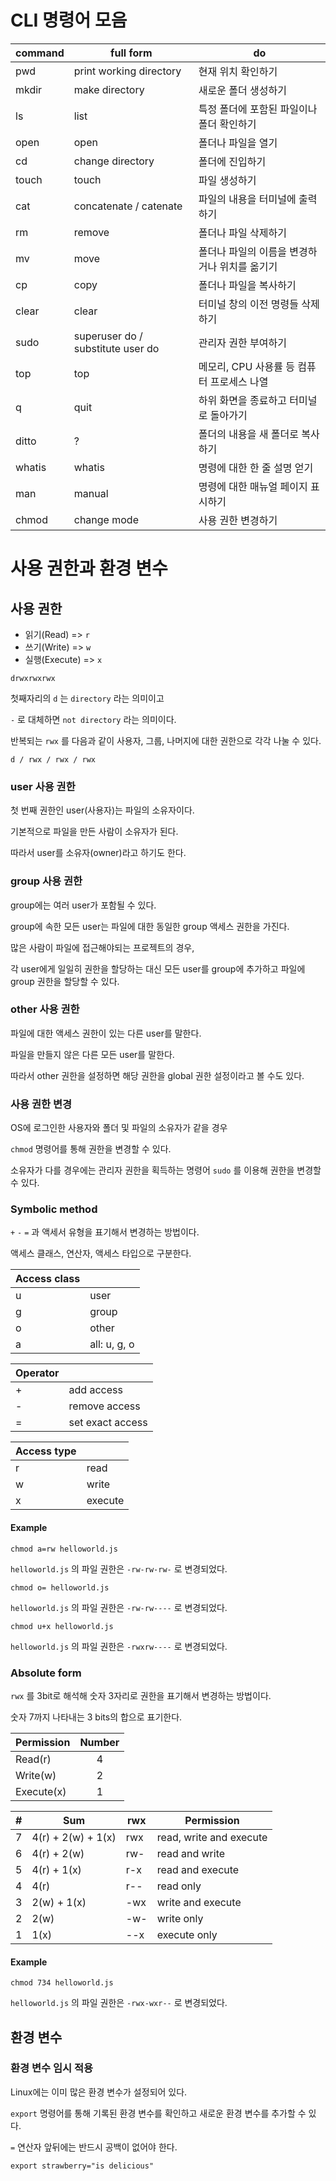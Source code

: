 # CLI 명령어 모음

|command|full form|do|
|-|-|-|
|pwd|print working directory|현재 위치 확인하기|
|mkdir|make directory|새로운 폴더 생성하기|
|ls|list|특정 폴더에 포함된 파일이나 폴더 확인하기|
|open|open|폴더나 파일을 열기|
|cd|change directory|폴더에 진입하기|
|touch|touch|파일 생성하기|
|cat|concatenate / catenate|파일의 내용을 터미널에 출력하기|
|rm|remove|폴더나 파일 삭제하기|
|mv|move|폴더나 파일의 이름을 변경하거나 위치를 옮기기|
|cp|copy|폴더나 파일을 복사하기|
|clear|clear|터미널 창의 이전 명령들 삭제하기|
|sudo|superuser do / substitute user do|관리자 권한 부여하기|
|top|top|메모리, CPU 사용률 등 컴퓨터 프로세스 나열|
|q|quit|하위 화면을 종료하고 터미널로 돌아가기|
|ditto|?|폴더의 내용을 새 폴더로 복사하기|
|whatis|whatis|명령에 대한 한 줄 설명 얻기|
|man|manual|명령에 대한 매뉴얼 페이지 표시하기|
|chmod|change mode|사용 권한 변경하기|

# 사용 권한과 환경 변수

## 사용 권한

- 읽기(Read) => ```r```
- 쓰기(Write) => ```w```
- 실행(Execute) => ```x```

```
drwxrwxrwx
```

첫째자리의 ```d``` 는 ```directory``` 라는 의미이고

```-``` 로 대체하면 ```not directory``` 라는 의미이다.

반복되는 ```rwx``` 를 다음과 같이 사용자, 그룹, 나머지에 대한 권한으로 각각 나눌 수 있다.

```d / rwx / rwx / rwx```

### user 사용 권한

첫 번째 권한인 user(사용자)는 파일의 소유자이다.

기본적으로 파일을 만든 사람이 소유자가 된다.

따라서 user를 소유자(owner)라고 하기도 한다.

### group 사용 권한

group에는 여러 user가 포함될 수 있다.

group에 속한 모든 user는 파일에 대한 동일한 group 액세스 권한을 가진다.

많은 사람이 파일에 접근해야되는 프로젝트의 경우,

각 user에게 일일히 권한을 할당하는 대신 모든 user를 group에 추가하고 파일에 group 권한을 할당할 수 있다.

### other 사용 권한

파일에 대한 액세스 권한이 있는 다른 user를 말한다.

파일을 만들지 않은 다른 모든 user를 말한다.

따라서 other 권한을 설정하면 해당 권한을 global 권한 설정이라고 볼 수도 있다.

### 사용 권한 변경

OS에 로그인한 사용자와 폴더 및 파일의 소유자가 같을 경우

```chmod``` 명령어를 통해 권한을 변경할 수 있다.

소유자가 다를 경우에는 관리자 권한을 획득하는 명령어 ```sudo``` 를 이용해 권한을 변경할 수 있다.

### Symbolic method

```+``` ```-``` ```=``` 과 액세서 유형을 표기해서 변경하는 방법이다.

액세스 클래스, 연산자, 액세스 타입으로 구분한다.

|Access class||
|-|-|
|u|user|
|g|group|
|o|other|
|a|all: u, g, o|

|Operator||
|-|-|
|+|add access|
|-|remove access|
|=|set exact access|

|Access type||
|-|-|
|r|read|
|w|write|
|x|execute|

#### Example

```
chmod a=rw helloworld.js
```

```helloworld.js``` 의 파일 권한은 ```-rw-rw-rw-``` 로 변경되었다.

```
chmod o= helloworld.js
```

```helloworld.js``` 의 파일 권한은 ```-rw-rw----``` 로 변경되었다.

```
chmod u+x helloworld.js
```

```helloworld.js``` 의 파일 권한은 ```-rwxrw----``` 로 변경되었다.

### Absolute form

```rwx``` 를 3bit로 해석해 숫자 3자리로 권한을 표기해서 변경하는 방법이다.

숫자 7까지 나타내는 3 bits의 합으로 표기한다.

|Permission|Number|
|-|:-:|
|Read(r)|4|
|Write(w)|2|
|Execute(x)|1|

|#|Sum|rwx|Permission|
|-|-|-|-|
|7|4(r) + 2(w) + 1(x)|rwx|read, write and execute|
|6|4(r) + 2(w)|rw-|read and write|
|5|4(r) + 1(x)|r-x|read and execute|
|4|4(r)|r--|read only|
|3|2(w) + 1(x)|-wx|write and execute|
|2|2(w)|-w-|write only|
|1|1(x)|--x|execute only|

#### Example

```
chmod 734 helloworld.js
```

```helloworld.js``` 의 파일 권한은 ```-rwx-wxr--``` 로 변경되었다.

## 환경 변수

### 환경 변수 임시 적용

Linux에는 이미 많은 환경 변수가 설정되어 있다.

```export``` 명령어를 통해 기록된 환경 변수를 확인하고 새로운 환경 변수를 추가할 수 있다.

```=``` 연산자 앞뒤에는 반드시 공백이 없어야 한다.

```
export strawberry="is delicious"
```
